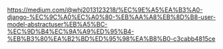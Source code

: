 https://medium.com/@whj2013123218/%EC%9E%A5%EA%B3%A0-django-%EC%9C%A0%EC%A0%80-%EB%AA%A8%EB%8D%B8-user-model-abstractuser%EB%A5%BC-%EC%9D%B4%EC%9A%A9%ED%95%B4-%EB%B3%80%EA%B2%BD%ED%95%98%EA%B8%B0-c3cabb4815ce
